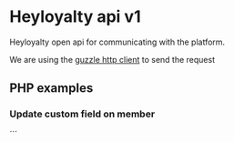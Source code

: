 # Heyloyalty api v1

Heyloyalty open api for communicating with the platform. 

We are using the <a href="http://guzzle.readthedocs.org/en/latest/">guzzle http client</a> to send the request

## PHP examples

### Update custom field on member

´´´ <?php
        //TODO
    ?>
```


